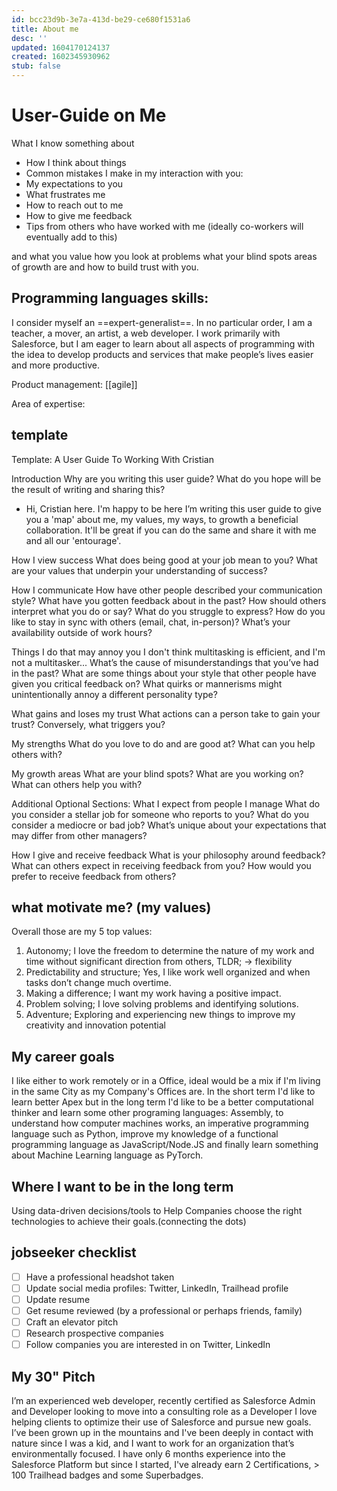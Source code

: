 ```yaml
---
id: bcc23d9b-3e7a-413d-be29-ce680f1531a6
title: About me
desc: ''
updated: 1604170124137
created: 1602345930962
stub: false
---
```

# User-Guide on Me

What I know something about
- How I think about things
- Common mistakes I make in my interaction with you:
- My expectations to you
- What frustrates me
- How to reach out to me
- How to give me feedback
- Tips from others who have worked with me (ideally co-workers will eventually add to this)

and
what you value
how you look at problems
what your blind spots
areas of growth are
and how to build trust with you.

## Programming languages skills:

I consider myself an ==expert-generalist==. In no particular order, I am a teacher, a mover, an artist, a web developer.
I work primarily with Salesforce, but I am eager to learn about all aspects of programming with the idea to develop products and services that make people’s lives easier and more productive.

Product management:
[[agile]]

Area of expertise:

## template
Template: A User Guide To Working With Cristian

Introduction
Why are you writing this user guide? What do you hope will be the result of writing and sharing this?

- Hi, Cristian here. I'm happy to be here
I’m writing this user guide to give you a 'map' about me, my values, my ways, to growth a beneficial collaboration. It'll be great if you can do the same and share it with me and all our 'entourage'.


How I view success
What does being good at your job mean to you? What are your values that underpin your understanding of success?

How I communicate
How have other people described your communication style? What have you gotten feedback about in the past? How should others interpret what you do or say? What do you struggle to express? How do you like to stay in sync with others (email, chat, in-person)? What’s your availability outside of work hours? 

Things I do that may annoy you
I don't think multitasking is efficient, and I'm not a multitasker...
What’s the cause of misunderstandings that you’ve had in the past? What are some things about your style that other people have given you critical feedback on? What quirks or mannerisms might unintentionally annoy a different personality type?  

What gains and loses my trust
What actions can a person take to gain your trust? Conversely, what triggers you? 

My strengths
What do you love to do and are good at? What can you help others with?

My growth areas
What are your blind spots? What are you working on? What can others help you with?


Additional Optional Sections:
What I expect from people I manage
What do you consider a stellar job for someone who reports to you? What do you consider a mediocre or bad job? What’s unique about your expectations that may differ from other managers?

How I give and receive feedback
What is your philosophy around feedback? What can others expect in receiving feedback from you? How would you prefer to receive feedback from others?

## what motivate me? (my values)
Overall those are my 5 top values:
1. Autonomy; I love the freedom to determine the nature of my work and time without significant direction from others, TLDR; -> flexibility
2. Predictability and structure; Yes, I like work well organized and when tasks don’t change much overtime.
3. Making a difference; I want my work having a positive impact.
4. Problem solving; I love solving problems and identifying solutions.
5. Adventure; Exploring and experiencing new things to improve my creativity and innovation potential



## My career goals
I like either to work remotely or in a Office, ideal would be a mix if I'm living in the same City as my Company's Offices are.
In the short term I'd like to learn better Apex but in the long term I'd like to be a better computational thinker and learn some other programing languages: Assembly, to understand how computer machines works, an imperative programming language such as Python, improve my knowledge of a functional programming language as JavaScript/Node.JS and finally learn something about Machine Learning language as PyTorch.

## Where I want to be in the long term
 Using data-driven decisions/tools to Help Companies choose the right technologies to achieve their goals.(connecting the dots)

 ## jobseeker checklist
- [ ] Have a professional headshot taken
- [ ] Update social media profiles: Twitter, LinkedIn, Trailhead profile
- [ ] Update resume
- [ ] Get resume reviewed (by a professional or perhaps friends, family)
- [ ] Craft an elevator pitch
- [ ] Research prospective companies
- [ ] Follow companies you are interested in on Twitter, LinkedIn

## My 30" Pitch
I’m an experienced web developer, recently certified as Salesforce Admin and Developer looking to move into a consulting role as a Developer
I love helping clients to optimize their use of Salesforce and pursue new goals.
I’ve been grown up in the mountains and I've been deeply in contact with nature since I was a kid, and I want to work for an organization that’s environmentally focused.
I have only 6 months experience into the Salesforce Platform but since I started, I've already earn 2 Certifications, > 100 Trailhead badges and some Superbadges.